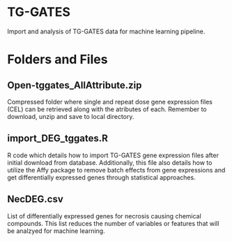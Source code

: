# TG-GATES
Import and analysis of TG-GATES data for machine learning pipeline.

# Folders and Files
## Open-tggates_AllAttribute.zip
Compressed folder where single and repeat dose gene expression files (CEL) can be retrieved along with the atributes of each. Remember to download, unzip and save to local directory. 

## import_DEG_tggates.R
R code which details how to import TG-GATES gene expression files after initial download from database. Additionally, this file also details how to utilize the Affy package to remove batch effects from gene expressions and get differentially expressed genes through statistical approaches.

## NecDEG.csv
List of differentially expressed genes for necrosis causing chemical compounds. This list reduces the number of variables or features that will be analzyed for machine learning.